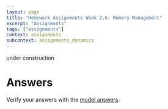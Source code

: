 ```yaml
---
layout: page
title: "Homework Assignments Week 2.6: Memory Management"
excerpt: "Assignments"
tags: ["assignments"]
context: assignments
subcontext: assignments_dynamics 
---
```


under construction

# Answers

Verify your answers with the [model answers](answers).
